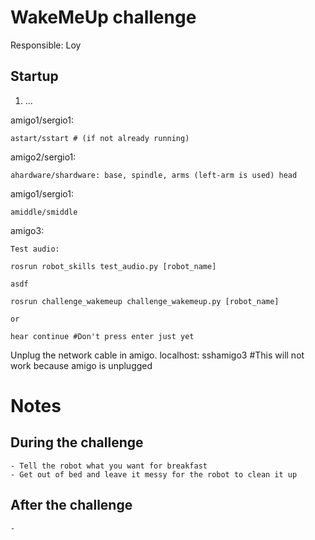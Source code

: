 # WakeMeUp challenge

Responsible: Loy

## Startup

1. ...

amigo1/sergio1:

    astart/sstart # (if not already running)

amigo2/sergio1:

    ahardware/shardware: base, spindle, arms (left-arm is used) head

amigo1/sergio1:

    amiddle/smiddle

amigo3:

    Test audio:

    rosrun robot_skills test_audio.py [robot_name]

    asdf

    rosrun challenge_wakemeup challenge_wakemeup.py [robot_name]

    or

    hear continue #Don't press enter just yet

Unplug the network cable in amigo.
localhost:
    sshamigo3 #This will not work because amigo is unplugged

# Notes

During the challenge
--------------------

    - Tell the robot what you want for breakfast
    - Get out of bed and leave it messy for the robot to clean it up

After the challenge
-------------------

    - 